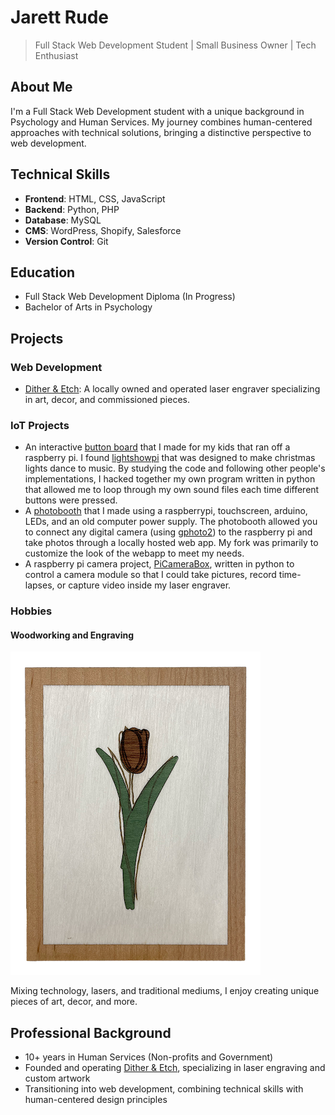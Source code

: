 # Jarett Rude
> Full Stack Web Development Student | Small Business Owner | Tech Enthusiast

## About Me
I'm a Full Stack Web Development student with a unique background in Psychology and Human Services. My journey combines human-centered approaches with technical solutions, bringing a distinctive perspective to web development.

## Technical Skills
- **Frontend**: HTML, CSS, JavaScript
- **Backend**: Python, PHP
- **Database**: MySQL
- **CMS**: WordPress, Shopify, Salesforce
- **Version Control**: Git

## Education
- Full Stack Web Development Diploma (In Progress)
- Bachelor of Arts in Psychology

## Projects
### Web Development
- [Dither & Etch](https://ditherandetch.ca): A locally owned and operated laser engraver specializing in art, decor, and commissioned pieces.


### IoT Projects
- An interactive [button board](https://github.com/jarettrude/buttonboard) that I made for my kids that ran off a raspberry pi. I found [lightshowpi](https://www.reddit.com/r/LightShowPi/wiki/index/) that was designed to make christmas lights dance to music. By studying the code and following other people's implementations, I hacked together my own program written in python that allowed me to loop through my own sound files each time different buttons were pressed.
- A [photobooth](https://github.com/jarettrude/photobooth) that I made using a raspberrypi, touchscreen, arduino, LEDs, and an old computer power supply. The photobooth allowed you to connect any digital camera (using [gphoto2](http://www.gphoto.org)) to the raspberry pi and take photos through a locally hosted web app. My fork was primarily to customize the look of the webapp to meet my needs.
- A raspberry pi camera project, [PiCameraBox](https://github.com/jarettrude/PiCameraBox), written in python to control a camera module so that I could take pictures, record time-lapses, or capture video inside my laser engraver.


### Hobbies
#### Woodworking and Engraving
![Laser cut and engraved wood veneers of a rose on a white background.](/src/img/rose-art.png "Rose")

Mixing technology, lasers, and traditional mediums, I enjoy creating unique pieces of art, decor, and more.

## Professional Background
- 10+ years in Human Services (Non-profits and Government)
- Founded and operating [Dither & Etch](https://ditherandetch.ca), specializing in laser engraving and custom artwork
- Transitioning into web development, combining technical skills with human-centered design principles
